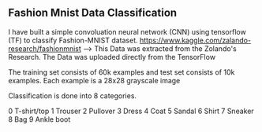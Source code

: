 Fashion Mnist Data Classification
----

I have built a simple convoluation neural network (CNN) using tensorflow (TF) to classify Fashion-MNIST dataset. 
https://www.kaggle.com/zalando-research/fashionmnist --> This Data was extracted from the Zolando's Research. The Data was uploaded directly from the TensorFlow 

The training set consists of 60k examples and test set consists of 10k examples. Each example is a 28x28 grayscale image

Classification is done into 8 categories. 

0 T-shirt/top
1 Trouser
2 Pullover
3 Dress
4 Coat
5 Sandal
6 Shirt
7 Sneaker
8 Bag
9 Ankle boot

